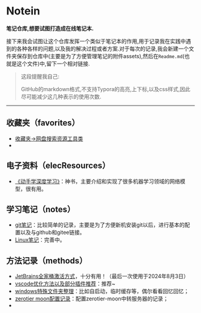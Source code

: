 # Notein
**笔记仓库,想要试图打造成在线笔记本.**

接下来我会试图让这个仓库发挥一个类似于笔记本的作用,用于记录我在实践中遇到的各种各样的问题,以及我的解决过程或者方案.对于每次的记录,我会新建一个文件夹保存到仓库中(主要是为了方便管理笔记的附件assets),然后在`Readme.md`(也就是这个文件)中,留下一个相对链接.

>这段提醒我自己:
>
>GitHub的markdown格式,不支持Typora的高亮,上下标,以及css样式,因此尽可能减少这几种表示的使用次数.

---

## 收藏夹（favorites）

-   [收藏夹->网盘搜索资源工具类](./favorites/resourceSearch/resourceSearch.md)
-   

## 电子资料（elecResources）

-   [《动手学深度学习》](https://zh-v2.d2l.ai/)：神书，主要介绍和实现了很多机器学习领域的网络模型，很有用。



## 学习笔记（notes）

-   [git笔记](./notes/git笔记/git笔记.md)：比较简单的记录，主要是为了方便新机安装git以后，进行基本的配置以及与github和gitee链接。
-   [Linux笔记](./notes/linux/linuxNote.md)：完善中。

## 方法记录（methods）

-   [JetBrains全家桶激活方式](./methods/JetBrainsActivation/JetBrainsActivation.md)，十分有用！（最后一次使用于2024年8月3日）
-   [vscode优化方法以及部分插件推荐](./methods/vscodeOptimization/vscode优化方法和实用插件.md)：推荐~
-   [windows特殊文件夹整理](./methods/windows特殊文件夹/windows特殊文件夹.md)：比如自启动，临时缓存等，偶尔看看回忆回忆；
-   [zerotier moon配置记录](./methods/zerotierMoon/zerotierMoon.md)：配置zerotier-moon中转服务器的记录；
-   

